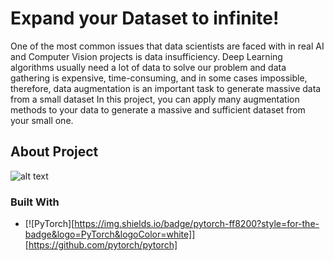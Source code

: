 # Expand your Dataset to infinite!
One of the most common issues that data scientists are faced with in real AI and Computer Vision projects is data insufficiency. Deep Learning algorithms usually need a lot of data to solve our problem and data gathering is expensive, time-consuming, and in some cases impossible, therefore, data augmentation is an important task to generate massive data from a small dataset
In this project, you can apply many augmentation methods to your data to generate a massive and sufficient dataset
from your small one.

## About Project
![alt text](https://github.com/pr1266/data_augmentation/blob/master/src/final.jpg)

### Built With

* [![PyTorch][https://img.shields.io/badge/pytorch-ff8200?style=for-the-badge&logo=PyTorch&logoColor=white]][https://github.com/pytorch/pytorch]